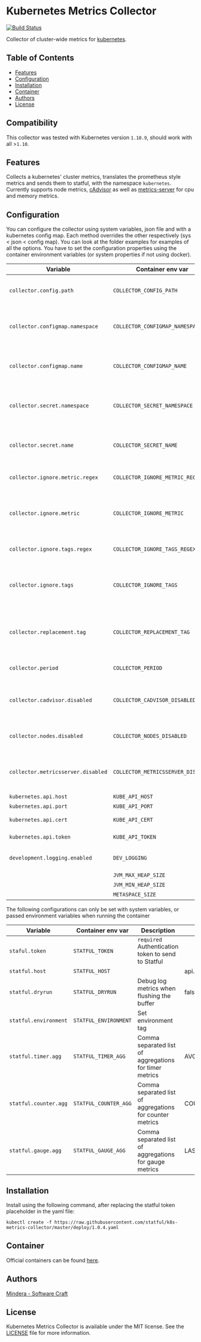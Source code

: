 Kubernetes Metrics Collector
==============

[![Build Status](https://travis-ci.org/statful/k8s-metrics-collector.svg?branch=master)](https://travis-ci.org/statful/k8s-metrics-collector)

Collector of cluster-wide metrics for [kubernetes](https://kubernetes.io/).

## Table of Contents

- [Features](#features)
- [Configuration](#configuration)
- [Installation](#installation)
- [Container](#container)
- [Authors](#authors)
- [License](#license)

## Compatibility

This collector was tested with Kubernetes version `1.10.9`, should work with all >`1.10`.

## Features

Collects a kubernetes' cluster metrics, translates the prometheus style metrics and sends them to statful, with the namespace `kubernetes`. Currently
supports node metrics, [cAdvisor](https://github.com/google/cadvisor) as well as [metrics-server](https://github.com/kubernetes-incubator/metrics-server) for cpu and memory metrics.

## Configuration

You can configure the collector using system variables, json file and with a kubernetes config map. Each method overrides the other respectively (sys < json < config map). You can look at the folder examples for examples of all the options.
You have to set the configuration properties using the container environment variables (or system properties if not using docker).

| Variable                           | Container env var                  | Description                                                                | Default                                              |
| ---------------------------------- | ---------------------------------- | -------------------------------------------------------------------------- | ---------------------------------------------------- |
| `collector.config.path`            | `COLLECTOR_CONFIG_PATH`            | Path to the json file containing the configurations.                       | conf/config.json                                     |
| `collector.configmap.namespace`    | `COLLECTOR_CONFIGMAP_NAMESPACE`    | Namespace of the k8s config map (overrides the json configs)               | default                                              |
| `collector.configmap.name`         | `COLLECTOR_CONFIGMAP_NAME`         | Name of the k8s config map (overrides the json configs)                    | k8s-metrics-collector                                |
| `collector.secret.namespace`       | `COLLECTOR_SECRET_NAMESPACE`       | Namespace of the k8s secret (overrides the json and config map)            | default                                              |
| `collector.secret.name`            | `COLLECTOR_SECRET_NAME`            | Name of the k8s secret (overrides the json and config map)                 | statful-token                                        |
| `collector.ignore.metric.regex`    | `COLLECTOR_IGNORE_METRIC_REGEX`    | Regex used to ignore metric names                                          |                                                      |
| `collector.ignore.metric`          | `COLLECTOR_IGNORE_METRIC`          | Json array of metric names to be ignored (can be used alongside the regex) |                                                      |
| `collector.ignore.tags.regex`      | `COLLECTOR_IGNORE_TAGS_REGEX`      | Regex used to ignore tag names                                             |                                                      |
| `collector.ignore.tags`            | `COLLECTOR_IGNORE_TAGS`            | Json array of metric tags to be ignored (can be used alongside the regex)  |                                                      |
| `collector.replacement.tag`        | `COLLECTOR_REPLACEMENT_TAG`        | Json containing regex and replacement values for tag names                 |                                                      |
| `collector.period`                 | `COLLECTOR_PERIOD`                 | Collection interval in milliseconds                                        | 60000                                                |
| `collector.cadvisor.disabled`      | `COLLECTOR_CADVISOR_DISABLED`      | Option to disable the collection of cAdvisor metrics                       | false                                                |
| `collector.nodes.disabled`         | `COLLECTOR_NODES_DISABLED`         | Option to disable the collection of node metrics                           | false                                                |
| `collector.metricsserver.disabled` | `COLLECTOR_METRICSSERVER_DISABLED` | Option to disable the collection of metrics-server metrics                 | false                                                |
| `kubernetes.api.host`              | `KUBE_API_HOST`                    |                                                                            | kubernetes.default.svc.cluster.local                 |
| `kubernetes.api.port`              | `KUBE_API_PORT`                    |                                                                            | 443                                                  |
| `kubernetes.api.cert`              | `KUBE_API_CERT`                    | Only used for port 443                                                     | /var/run/secrets/kubernetes.io/serviceaccount/ca.crt |
| `kubernetes.api.token`             | `KUBE_API_TOKEN`                   | Only used for port 443                                                     | /var/run/secrets/kubernetes.io/serviceaccount/token  |
| `development.logging.enabled`      | `DEV_LOGGING`                      | Enables more extensive logging                                             | false                                                |
|                                    | `JVM_MAX_HEAP_SIZE`                |                                                                            | 256m                                                 |
|                                    | `JVM_MIN_HEAP_SIZE`                |                                                                            | 128m                                                 |
|                                    | `METASPACE_SIZE`                   |                                                                            | 64m                                                  |

The following configurations can only be set with system variables, or passed environment variables when running the container 

| Variable                           | Container env var                  | Description                                                                | Default                                              |
| ---------------------------------- | ---------------------------------- | -------------------------------------------------------------------------- | ---------------------------------------------------- |
| `staful.token`                     | `STATFUL_TOKEN`                    | `required` Authentication token to send to Statful                         |                                                      |
| `statful.host`                     | `STATFUL_HOST`                     |                                                                            | api.statful.com                                      |
| `statful.dryrun`                   | `STATFUL_DRYRUN`                   | Debug log metrics when flushing the buffer                                 | false                                                |
| `statful.environment`              | `STATFUL_ENVIRONMENT`              | Set environment tag                                                        |                                                      |
| `statful.timer.agg`                | `STATFUL_TIMER_AGG`                | Comma separated list of aggregations for timer metrics                     | AVG,P90,COUNT                                        |
| `statful.counter.agg`              | `STATFUL_COUNTER_AGG`              | Comma separated list of aggregations for counter metrics                   | COUNT,SUM                                            |
| `statful.gauge.agg`                | `STATFUL_GAUGE_AGG`                | Comma separated list of aggregations for gauge metrics                     | LAST,MAX,AVG                                         |

## Installation

Install using the following command, after replacing the statful token placeholder in the yaml file:

```
kubectl create -f https://raw.githubusercontent.com/statful/k8s-metrics-collector/master/deploy/1.0.4.yaml
```

## Container

Official containers can be found [here](https://hub.docker.com/r/statful/k8s-metrics-collector/).

## Authors

[Mindera - Software Craft](https://github.com/Mindera)

## License

Kubernetes Metrics Collector is available under the MIT license. See the [LICENSE](https://raw.githubusercontent.com/statful/k8s-metrics-collector/master/LICENSE) file for more information.